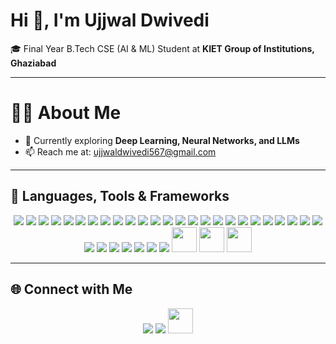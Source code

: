 # Hi 👋, I'm Ujjwal Dwivedi  

🎓 Final Year B.Tech CSE (AI & ML) Student at **KIET Group of Institutions, Ghaziabad** 

---

# 👨‍💻 About Me  
- 🌱 Currently exploring **Deep Learning, Neural Networks, and LLMs**  
- 📫 Reach me at: [ujjwaldwivedi567@gmail.com](mailto:ujjwaldwivedi567@gmail.com)  

---

## 🚀 Languages, Tools & Frameworks  

<p align="center">
  <!-- Main Tech Stack -->
  <a href="https://www.arduino.cc/"><img src="https://skillicons.dev/icons?i=arduino" /></a>
  <a href="https://aws.amazon.com/"><img src="https://skillicons.dev/icons?i=aws" /></a>
  <a href="https://www.cprogramming.com/"><img src="https://skillicons.dev/icons?i=c" /></a>
  <a href="https://isocpp.org/"><img src="https://skillicons.dev/icons?i=cpp" /></a>
  <a href="https://developer.mozilla.org/en-US/docs/Web/CSS"><img src="https://skillicons.dev/icons?i=css" /></a>
  <a href="https://www.docker.com/"><img src="https://skillicons.dev/icons?i=docker" /></a>
  <a href="https://expressjs.com/"><img src="https://skillicons.dev/icons?i=express" /></a>
  <a href="https://www.figma.com/"><img src="https://skillicons.dev/icons?i=figma" /></a>
  <a href="https://flask.palletsprojects.com/"><img src="https://skillicons.dev/icons?i=flask" /></a>
  <a href="https://git-scm.com/"><img src="https://skillicons.dev/icons?i=git" /></a>
  <a href="https://www.heroku.com/"><img src="https://skillicons.dev/icons?i=heroku" /></a>
  <a href="https://developer.mozilla.org/en-US/docs/Web/HTML"><img src="https://skillicons.dev/icons?i=html" /></a>
  <a href="https://www.java.com/"><img src="https://skillicons.dev/icons?i=java" /></a>
  <a href="https://developer.mozilla.org/en-US/docs/Web/JavaScript"><img src="https://skillicons.dev/icons?i=js" /></a>
  <a href="https://www.linux.org/"><img src="https://skillicons.dev/icons?i=linux" /></a>
  <a href="https://www.mathworks.com/products/matlab.html"><img src="https://skillicons.dev/icons?i=matlab" /></a>
  <a href="https://www.mongodb.com/"><img src="https://skillicons.dev/icons?i=mongodb" /></a>
  <a href="https://www.mysql.com/"><img src="https://skillicons.dev/icons?i=mysql" /></a>
  <a href="https://nodejs.org/"><img src="https://skillicons.dev/icons?i=nodejs" /></a>
  <a href="https://www.postgresql.org/"><img src="https://skillicons.dev/icons?i=postgres" /></a>
  <a href="https://www.python.org/"><img src="https://skillicons.dev/icons?i=python" /></a>
  <a href="https://pytorch.org/"><img src="https://skillicons.dev/icons?i=pytorch" /></a>
  <a href="https://react.dev/"><img src="https://skillicons.dev/icons?i=react" /></a>
  <a href="https://scikit-learn.org/"><img src="https://skillicons.dev/icons?i=sklearn" /></a>
  <a href="https://seaborn.pydata.org/"><img src="https://skillicons.dev/icons?i=seaborn" /></a>
  <a href="https://tailwindcss.com/"><img src="https://skillicons.dev/icons?i=tailwind" /></a>
  <a href="https://www.tensorflow.org/"><img src="https://skillicons.dev/icons?i=tensorflow" /></a>
  <a href="https://www.anaconda.com/"><img src="https://skillicons.dev/icons?i=anaconda" /></a>
  <a href="https://dotnet.microsoft.com/"><img src="https://skillicons.dev/icons?i=dotnet" /></a>
  <a href="https://kubernetes.io/"><img src="https://skillicons.dev/icons?i=kubernetes" /></a>
  <a href="https://getbootstrap.com/"><img src="https://skillicons.dev/icons?i=bootstrap" /></a>
  <a href="https://developer.android.com/"><img src="https://skillicons.dev/icons?i=androidstudio" /></a>
  <a href="https://streamlit.io/"><img src="https://raw.githubusercontent.com/streamlit/streamlit/develop/media/logo/mark/streamlit-mark-color.png" width="40"/></a>
  <a href="https://huggingface.co/"><img src="https://huggingface.co/datasets/huggingface/brand-assets/resolve/main/hf-logo.png" width="40"/></a>
  <a href="https://www.langchain.com/"><img src="https://raw.githubusercontent.com/hwchase17/langchain/master/docs/static/img/langchain.png" width="40"/></a>
</p>

---

## 🌐 Connect with Me  

<p align="center">
  <a href="https://www.linkedin.com/in/ujjwaldwivedi45"><img src="https://skillicons.dev/icons?i=linkedin" /></a>
  <a href="mailto:ujjwaldwivedi567@gmail.com"><img src="https://skillicons.dev/icons?i=gmail" /></a>
  <a href="https://leetcode.com/u/Ujjwaldw/"><img src="https://img.icons8.com/external-tal-revivo-shadow-tal-revivo/48/000000/external-level-up-your-coding-skills-and-quickly-land-a-job-logo-shadow-tal-revivo.png" width="40"/></a>
</p>
